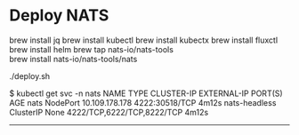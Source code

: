 # Deploy NATS

brew install jq
brew install kubectl
brew install kubectx
brew install fluxctl
brew install helm
brew tap nats-io/nats-tools              
brew install nats-io/nats-tools/nats

 ./deploy.sh

$ kubectl get svc -n nats 
NAME            TYPE        CLUSTER-IP       EXTERNAL-IP   PORT(S)                      AGE
nats            NodePort    10.109.178.178   <none>        4222:30518/TCP               4m12s
nats-headless   ClusterIP   None             <none>        4222/TCP,6222/TCP,8222/TCP   4m12s

---
